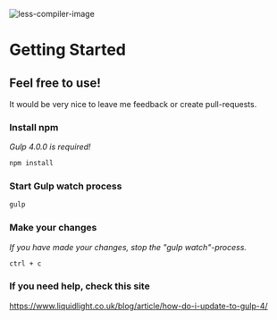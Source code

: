 ![less-compiler-image](http://source.majesticlabs.de/github/repo/less-compiler/img/@2xgithub_less-compiler.png)

# Getting Started

## Feel free to use!
It would be very nice to leave me feedback or create pull-requests.

### Install npm
*Gulp 4.0.0 is required!*

```sh
npm install
```

### Start Gulp watch process

```sh
gulp
```

### Make your changes
*If you have made your changes, stop the "gulp watch"-process.*

```sh
ctrl + c
```

### If you need help, check this site
https://www.liquidlight.co.uk/blog/article/how-do-i-update-to-gulp-4/